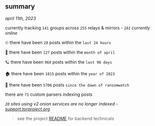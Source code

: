 
## summary
_april 11th, 2023_

currently tracking `141` groups across `255` relays & mirrors - _`101` currently online_

⏲ there have been `20` posts within the `last 24 hours`

🦈 there have been `127` posts within the `month of april`

🪐 there have been `968` posts within the `last 90 days`

🏚 there have been `1015` posts within the `year of 2023`

🦕 there have been `5706` posts `since the dawn of ransomwatch`

there are `71` custom parsers indexing posts

_`20` sites using v2 onion services are no longer indexed - [support.torproject.org](https://support.torproject.org/onionservices/v2-deprecation/)_

> see the project [README](https://github.com/joshhighet/ransomwatch#ransomwatch--) for backend technicals
